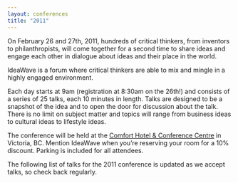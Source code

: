 ```yaml
---
layout: conferences
title: "2011"
---
```


On February 26 and 27th, 2011, hundreds of critical thinkers, from inventors to philanthropists, will come together for a second time to share ideas and engage each other in dialogue about ideas and their place in the world.

IdeaWave is a forum where critical thinkers are able to mix and mingle in a highly engaged environment.

Each day starts at 9am (registration at 8:30am on the 26th!) and consists of a series of 25 talks, each 10 minutes in length. Talks are designed to be a snapshot of the idea and to open the door for discussion about the talk. There is no limit on subject matter and topics will range from business ideas to cultural ideas to lifestyle ideas.

The conference will be held at the [Comfort Hotel & Conference Centre](http://www.choicehotels.ca/en/victoria-hotel-comfort-british_columbia-cn904-en?tab=0&cid=20570) in Victoria, BC. Mention IdeaWave when you’re reserving your room for a 10% discount. Parking is included for all attendees.

The following list of talks for the 2011 conference is updated as we accept talks, so check back regularly.
